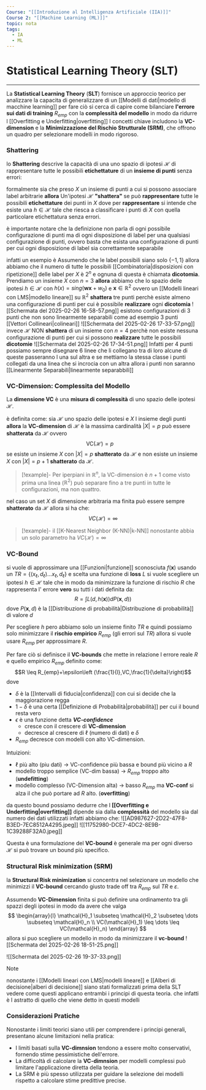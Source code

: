 ```yaml
---
Course: "[[Introduzione al Intelligenza Artificiale (IIA)]]"
Course 2: "[[Machine Learning (ML)]]"
topic: nota
tags:
  - IA
  - ML
---
```


# Statistical Learning Theory (SLT)
---
La __Statistical Learning Theory__ (__SLT__) fornisce un approccio teorico per analizzare la capacita di generalizzare di un [[Modelli di dati|modello di macchine learning]] per fare ciò  si cerca di capire come bilanciare __l'errore sui dati di training__ $R_{emp}$ con la __complessità del modello__ in modo da ridurre l [[Overfitting e Underfitting|overfitting]]
I concetti chiave includono la __VC-dimension__ e la __Minimizzazione del Rischio Strutturale (SRM)__, che offrono un quadro per selezionare modelli in modo rigoroso.


### Shattering
lo __Shattering__ descrive la capacità di una uno spazio di ipotesi $\mathcal{H}$ di rappresentare tutte le possibili __etichettature__ di un __insieme di punti__ senza errori:

formalmente sia che preso $X$ un insieme di punti a cui si possono associare label arbitrarie 
__allora__ Un'ipotesi $\mathcal{H}$ __"shattera"__ se può __rappresentare__ tutte le possibili __etichettature__ dei punti in $X$
dove per __rappresentare__ si intende che esiste una $h \in \mathcal{H}$ tale che riesca a classificare i punti di $X$ con quella particolare etichettatura senza errori.

è importante notare che la definizione non parla di ogni possibile configurazione di punti ma di ogni disposizione di label per una qualsiasi configurazione di punti, ovvero basta che esista una configurazione di punti per cui ogni disposizione di label sia correttamente separabile  

infatti un esempio è 
Assumendo che le label possibili siano solo $\{-1,1\}$ allora abbiamo che il numero di tutte le possibili [[Combinatoria|disposizioni con ripetizione]] delle label per $X$ è $2^n$ e ognuna di questa è chiamata __dicotomia__.
Prendiamo un insieme $X$ con $n=3$ __allora__ abbiamo che lo spazio delle ipotesi $h \in \mathcal{H}$ con $h(x) = sing(\mathbf{wx}+w_0)$ e $\mathbf{x} \in  \mathbb{R}^2$ ovvero un [[Modelli lineari con LMS|modello lineare]] su  $\mathbb{R}^2$ __shattera__ tre punti perchè esiste almeno una configurazione di punti per cui è possibile __realizzare__ ogni __dicotomia__
![[Schermata del 2025-02-26 16-58-57.png]]
 esistono configurazioni di $3$ punti che non sono linearmente separabili come ad esempio 3 punti [[Vettori Collineari|colineari]]
![[Schermata del 2025-02-26 17-33-57.png]]
invece $\mathcal{H}$ NON __shattera__ di  un insieme con $n=4$ perchè non esiste nessuna configurazione di punti per cui si possono __realizzare__ tutte le possibili __dicotomie__
![[Schermata del 2025-02-26 17-34-51.png]]
Infatti per $4$ punti possiamo sempre disegnare $6$ linee che li collegano tra di loro alcune di queste passeranno l una sul altra e se mettiamo la stessa classe i punti collegati da una linea che si incrocia con un altra allora i punti non saranno [[Linearmente Separabili|linearmente separabbili]]


### VC-Dimension: Complessita del Modello
La __dimensione VC__ è una __misura di complessità__ di uno spazio delle ipotesi $\mathcal{H}$. 

è definita come:
sia $\mathcal{H}$ uno spazio delle ipotesi e $X$ l insieme degli punti 
__allora__ la __VC-dimension__ di $\mathcal{H}$ è la massima cardinalità $|X| = p$ può essere __shatterata__ da $\mathcal{H}$ ovvero $$ \text{VC}(\mathcal{H}) = p \quad $$ se esiste un insieme $X$ con  $|X| = p$  __shatterato__ da $\mathcal{H}$ e non esiste un insieme $X$ con  $|X|=p+1$ __shatterato__ da $\mathcal{H}$.
>[!example]-
> Per iperpiani in $\mathbb{R}^n$, la VC-dimension è $n+1$ come visto prima una linea ($\mathbb{R}^2$) può separare fino a tre punti in tutte le configurazioni, ma non quattro.

nel caso un set $X$ di dimensione arbitraria ma finita può essere sempre __shatterato__ da $\mathcal{H}$ allora si ha che: $$VC(\mathcal{H}) = \infty$$
>[!example]-
> il [[K-Nearest Neighbor (K-NN)|k-NN]] nonostante abbia un solo parametro ha $VC(\mathcal{H}) = \infty$





### VC-Bound
si vuole di approssimare una  [[Funzioni|funzione]] sconosciuta  $f(\mathbf{x})$ usando un $TR=\{(x_\ell,d_\ell)\dots x_\ell,d_\ell\}$ e scelta una funzione di __loss__ $L$ si vuole scegliere un ipotesi $h\in \mathcal{H}$ tale che in modo da minimizzare la funzione di rischio $R$ che rappresenta l' errore __vero__ su tutti i dati definita da:$$R=\int L(d,h(\boldsymbol x))dP(\boldsymbol x,d))$$ 
 dove $P(\mathbf{x},d)$ è  la [[Distribuzione di probabilità|Distribuzione di probabilità]] di valore $d$

Per scegliere $h$ pero abbiamo solo un insieme finito  $TR$ e quindi possiamo solo minimizzare il __rischio empirico__ $R_{emp}$ (gli errori sul $TR$) allora si vuole usare $R_{emp}$ per  approssimare $R$.


Per fare ciò si definisce il __VC-bounds__ che mette in relazione l errore reale $R$ e quello empirico $R_{emp}$ definito come:$$R \leq R_{emp}+\epsilon\left (\frac{1}{l},VC,\frac{1}{\delta}\right)$$ dove 
- $\delta$ è la [[Intervalli di fiducia|confidenza]] con cui si decide che la maggiorazione regga
- $1-\delta$ è una certa [[Definizione di Probabilità|probabilità]] per cui il bound resta vero
- $\epsilon$ è una funzione detta ___VC-confidence___ 
	- cresce con il crescere di __VC-dimension__ 
	- decresce al crescere di $\ell$ (numero di dati) e $\delta$ 
-  $R_{emp}$ decresce con modelli con alto VC-dimension.

Intuizioni:
-  $\ell$ più alto (piu dati) $\rightarrow$ VC-confidence più bassa e bound più vicino a $R$
- modello troppo semplice (VC-dim bassa) $\rightarrow$ $R_{emp}$ troppo alto (__undefitting__) 
- modello complesso  (VC-Dimension alta) $\rightarrow$ basso $R_{emp}$ ma __VC-conf__ si alza il che può portare ad $R$ alto. (__overfitting__)


da questo bound possiamo dedurre che l __[[Overfitting e Underfitting|overfitting]]__ dipende sia dalla __complessità__ del modello sia dal numero dei dati utilizzati infatti abbiamo che:   ![[AD987627-2D22-47F8-B3ED-7EC8512A4295.jpeg]]
![[11752980-DCE7-4DC2-8E9B-1C39288F32A0.jpeg]]


Questa è una formulazione del __VC-bound__ è generale ma per ogni diverso $\mathcal{H}$ si può trovare un bound più specifico.  


### Structural Risk minimization (SRM)
la __Structural Risk minimization__ si concentra nel selezionare un modello che minimizzi il __VC-bound__ cercando giusto trade off tra $R_{emp}$ sul $TR$ e $\varepsilon$.


Assumendo __VC-Dimension__ finita si può definire una ordinamento tra gli spazzi degli ipotesi in modo da avere che valga $$
\begin{array}{l}
     \mathcal{H}_1 \subseteq \mathcal{H}_2 \subseteq \dots \subseteq \mathcal{H}_n \\ 
    VC(\mathcal{H}_1) \leq \dots \leq VC(\mathcal{H}_n)
\end{array}
$$
allora si puo scegliere un modello in modo da minimizzare il __vc-bound__
![[Schermata del 2025-02-26 18-51-25.png]]

![[Schermata del 2025-02-26 19-37-33.png]]


>[!note]
>nonostante i [[Modelli lineari con LMS|modelli lineare]] e [[Alberi di decisione|alberi di decisione]] siano stati formalizzati prima della SLT vedere come questi applicano entrambi i principi di questa teoria. che infatti è l astratto di quello che viene detto in questi modelli


### Considerazioni Pratiche
Nonostante i limiti teorici siano utili per comprendere i principi generali, presentano alcune limitazioni nella pratica:
- I limiti basati sulla __VC-dimnsion__ tendono a essere molto conservativi, fornendo stime pessimistiche dell'errore.
- La difficoltà di calcolare la __VC-dimnsion__ per modelli complessi può limitare l'applicazione diretta della teoria.
- La SRM è più spesso utilizzata per guidare la selezione dei modelli rispetto a calcolare stime predittive precise.